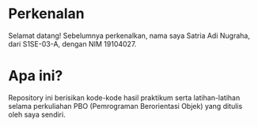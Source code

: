# Perkenalan
Selamat datang! Sebelumnya perkenalkan, nama saya Satria Adi Nugraha, dari S1SE-03-A, dengan NIM 19104027.

# Apa ini?
Repository ini berisikan kode-kode hasil praktikum serta latihan-latihan selama perkuliahan PBO (Pemrograman Berorientasi Objek) yang ditulis oleh saya sendiri.
